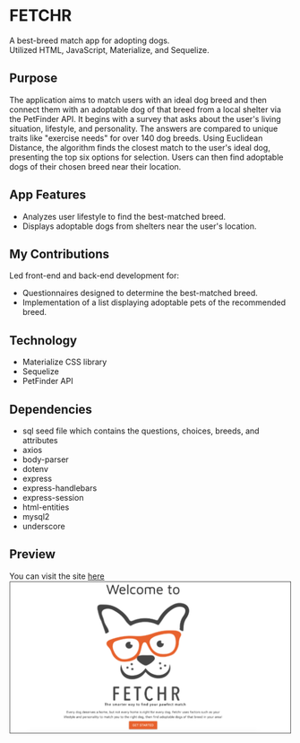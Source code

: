 # FETCHR
A best-breed match app for adopting dogs.</br>
Utilized HTML, JavaScript, Materialize, and Sequelize.

## Purpose 
The application aims to match users with an ideal dog breed and then connect them with an adoptable dog of that breed from a local shelter via the PetFinder API.
It begins with a survey that asks about the user's living situation, lifestyle, and personality.
The answers are compared to unique traits like "exercise needs" for over 140 dog breeds.
Using Euclidean Distance, the algorithm finds the closest match to the user's ideal dog, presenting the top six options for selection.
Users can then find adoptable dogs of their chosen breed near their location.

## App Features
* Analyzes user lifestyle to find the best-matched breed.
* Displays adoptable dogs from shelters near the user's location.

## My Contributions
Led front-end and back-end development for:
* Questionnaires designed to determine the best-matched breed.
* Implementation of a list displaying adoptable pets of the recommended breed.

## Technology
- Materialize CSS library
- Sequelize
- PetFinder API

## Dependencies
- sql seed file which contains the questions, choices, breeds, and attributes
- axios
- body-parser
- dotenv
- express
- express-handlebars
- express-session
- html-entities
- mysql2
- underscore

## Preview
You can visit the site [here](https://penn-project2.herokuapp.com/)
[![preview](./assets/preview.png)](https://penn-project2.herokuapp.com/)
